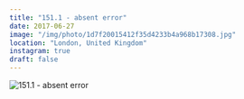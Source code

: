 ```yaml
---
title: "151.1 - absent error"
date: 2017-06-27
image: "/img/photo/1d7f20015412f35d4233b4a968b17308.jpg"
location: "London, United Kingdom"
instagram: true
draft: false
---
```


![151.1 - absent error](/img/photo/1d7f20015412f35d4233b4a968b17308.jpg)
